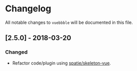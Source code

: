 # Changelog

All notable changes to `vuebbble` will be documented in this file.

## [2.5.0] - 2018-03-20

### Changed
- Refactor code/plugin using [spatie/skeleton-vue](https://github.com/spatie/skeleton-vue).
